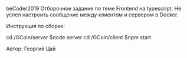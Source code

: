 beCoder2019
Отборочное задание по теме Frontend на typescript.
Не успел настроить сообщение между клиентом и сервером в Docker.

Инструкция по сборке:

cd /GCoin/server  $node server
cd /GCoin/client  $npm start

Автор: Георгий Цай
